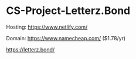 # CS-Project-Letterz.Bond
Hosting: https://www.netlify.com/

Domain: https://www.namecheap.com/ ($1.78/yr)

https://letterz.bond/
